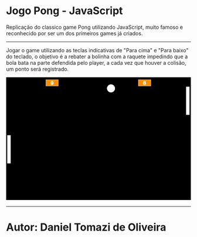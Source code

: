 # Jogo Pong - JavaScript
Replicação do classico game Pong utilizando JavaScript, muito famoso e reconhecido por ser um dos primeiros games já criados.
************************************************************************************************************************************************************************************
Jogar o game utilizando as teclas indicativas de "Para cima" e "Para baixo" do teclado, o objetivo é a rebater a bolinha com a raquete impedindo que a bola bata na parte defendida pelo player, a cada vez que houver a colisão, um ponto será registrado.

![ImagemDoJogo](https://github.com/DanielTomazi/Pong_Game/blob/main/Jogo%20Pong%20-%20Demonstrativo.png)
************************************************************************************************************************************************************************************
# Autor: Daniel Tomazi de Oliveira
